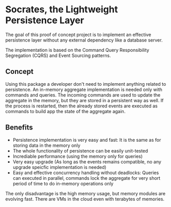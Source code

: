 # Socrates, the Lightweight Persistence Layer

The goal of this proof of concept project is to implement an effective persistence layer without any external dependency like a database server.

The implementation is based on the Command Query Responsibility Segregation (CQRS) and Event Sourcing patterns.

## Concept

Using this package a developer don't need to implement anything related to persistence. An in-memory aggregate implementation is needed only with commands and queries. The incoming commands are used to update the aggregate in the memory, but they are stored in a persistent way as well. If the process is restarted, then the already stored events are executed as commands to build app the state of the aggregate again.

## Benefits

- Persistence implementation is very easy and fast: It is the same as for storing data in the memory only
- The whole functionality of persistence can be easily unit-tested
- Incrediable performance (using the memory only for queries)
- Very easy upgrade (As long as the events remains compatible, no any upgrade speicfic implementation is needed)
- Easy and effective concurrency handling without deadlocks: Queries can executed in parallel, commands lock the aggregate for very short period of time to do in-memory operations only

The only disadvantage is the high memory usage, but memory modules are evolving fast. There are VMs in the cloud even with terabytes of memories.
